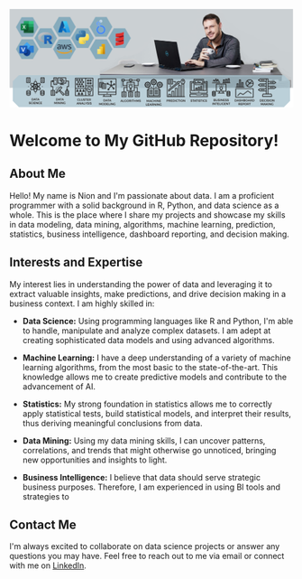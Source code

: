 ![Nion](nion2.png)

# Welcome to My GitHub Repository!

## About Me

Hello! My name is Nion and I'm passionate about data. I am a proficient programmer with a solid background in R, Python, and data science as a whole. This is the place where I share my projects and showcase my skills in data modeling, data mining, algorithms, machine learning, prediction, statistics, business intelligence, dashboard reporting, and decision making.

## Interests and Expertise
My interest lies in understanding the power of data and leveraging it to extract valuable insights, make predictions, and drive decision making in a business context. I am highly skilled in:

- **Data Science:** Using programming languages like R and Python, I'm able to handle, manipulate and analyze complex datasets. I am adept at creating sophisticated data models and using advanced algorithms.

- **Machine Learning:** I have a deep understanding of a variety of machine learning algorithms, from the most basic to the state-of-the-art. This knowledge allows me to create predictive models and contribute to the advancement of AI.

- **Statistics:** My strong foundation in statistics allows me to correctly apply statistical tests, build statistical models, and interpret their results, thus deriving meaningful conclusions from data.

- **Data Mining:** Using my data mining skills, I can uncover patterns, correlations, and trends that might otherwise go unnoticed, bringing new opportunities and insights to light.

- **Business Intelligence:** I believe that data should serve strategic business purposes. Therefore, I am experienced in using BI tools and strategies to

## Contact Me
I'm always excited to collaborate on data science projects or answer any questions you may have. Feel free to reach out to me via email or connect with me on [LinkedIn](https://www.linkedin.com/in/nionmaron/).

